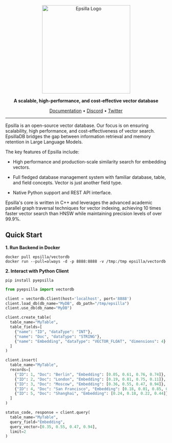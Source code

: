 <div align="center">
<p align="center">

<img width="275" alt="Epsilla Logo" src="https://epsilla-misc.s3.amazonaws.com/epsilla-horizontal.png">

**A scalable, high-performance, and cost-effective vector database**

<a href="https://epsilla-inc.gitbook.io/epsilladb/">Documentation</a> •
<a href="https://discord.gg/cDaY2CxZc5">Discord</a> •
<a href="https://twitter.com/epsilla_inc">Twitter</a>

</div>

<hr />

Epsilla is an open-source vector database. Our focus is on ensuring scalability, high performance, and cost-effectiveness of vector search. EpsillaDB bridges the gap between information retrieval and memory retention in Large Language Models.

The key features of Epsilla include:

* High performance and production-scale similarity search for embedding vectors.

* Full fledged database management system with familiar database, table, and field concepts. Vector is just another field type.

* Native Python support and REST API interface.

Epsilla's core is written in C++ and leverages the advanced academic parallel graph traversal techniques for vector indexing, achieving 10 times faster vector search than HNSW while maintaining precision levels of over 99.9%.

## Quick Start

**1. Run Backend in Docker**
```shell
docker pull epsilla/vectordb
docker run --pull=always -d -p 8888:8888 -v /tmp:/tmp epsilla/vectordb
```

**2. Interact with Python Client**
```shell
pip install pyepsilla
```

```python
from pyepsilla import vectordb

client = vectordb.Client(host='localhost', port='8888')
client.load_db(db_name="MyDB", db_path="/tmp/epsilla")
client.use_db(db_name="MyDB")

client.create_table(
  table_name="MyTable",
  table_fields=[
    {"name": "ID", "dataType": "INT"},
    {"name": "Doc", "dataType": "STRING"},
    {"name": "Embedding", "dataType": "VECTOR_FLOAT", "dimensions": 4}
  ]
)

client.insert(
  table_name="MyTable",
  records=[
    {"ID": 1, "Doc": "Berlin", "Embedding": [0.05, 0.61, 0.76, 0.74]},
    {"ID": 2, "Doc": "London", "Embedding": [0.19, 0.81, 0.75, 0.11]},
    {"ID": 3, "Doc": "Moscow", "Embedding": [0.36, 0.55, 0.47, 0.94]},
    {"ID": 4, "Doc": "San Francisco", "Embedding": [0.18, 0.01, 0.85, 0.80]},
    {"ID": 5, "Doc": "Shanghai", "Embedding": [0.24, 0.18, 0.22, 0.44]}
  ]
)

status_code, response = client.query(
  table_name="MyTable",
  query_field="Embedding",
  query_vector=[0.35, 0.55, 0.47, 0.94],
  limit=2
)
```
